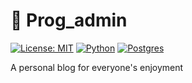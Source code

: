 # 🚀 Prog_admin

[![License: MIT](https://img.shields.io/badge/License-MIT-yellow.svg)](https://opensource.org/licenses/MIT)
[![Python](https://user-images.githubusercontent.com/20955511/173367770-d3a7384e-bf84-4ee1-8257-4e4a550db42c.png)](https://www.python.org/)
[![Postgres](https://img.shields.io/badge/Postgres-%23316192.svg?logo=postgresql&logoColor=white)](#)

A personal blog for everyone's enjoyment
